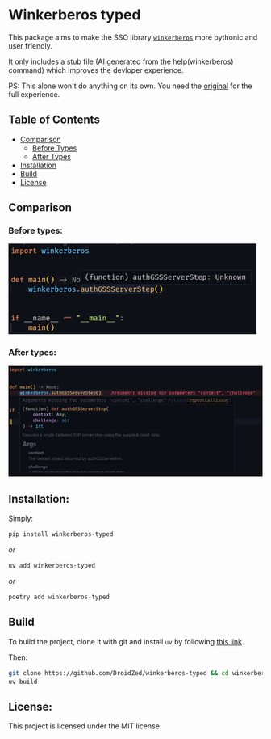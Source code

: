# Winkerberos typed

This package aims to make the SSO library [`winkerberos`](https://github.com/mongodb/winkerberos) more pythonic and user friendly.

It only includes a stub file (AI generated from the help(winkerberos) command) which improves the devloper experience.

PS: This alone won't do anything on its own. You need the [original](https://github.com/mongodb/winkerberos/) for the full experience.

## Table of Contents

<ul>
  <li>
    <a href="#comparison">Comparison</a>
    <ul>
      <li><a href="#before-types">Before Types</a></li>
      <li><a href="#after-types">After Types</a></li>
    </ul>
  </li>
  <li><a href="#installation">Installation</a></li>
  <li><a href="#build">Build</a></li>
  <li><a href="#license">License</a></li>
</ul>

## Comparison

### Before types:

<img src="https://raw.githubusercontent.com/DroidZed/winkerberos-typed/refs/heads/main/images/before.png"  alt="before types" title="before"/>

### After types:

<img src="https://raw.githubusercontent.com/DroidZed/winkerberos-typed/refs/heads/main/images/after.png"  alt="after types" title="after"/>

## Installation:

Simply:

```sh
pip install winkerberos-typed

```

_or_

```sh
uv add winkerberos-typed

```

_or_

```sh
poetry add winkerberos-typed

```

## Build

To build the project, clone it with git and install `uv` by following [this link](https://docs.astral.sh/uv/getting-started/installation/).

Then:

```sh
git clone https://github.com/DroidZed/winkerberos-typed && cd winkerberos-typed
uv build
```

## License:

This project is licensed under the MIT license.
